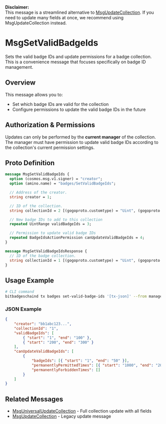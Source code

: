 **Disclaimer:**  
This message is a streamlined alternative to [MsgUpdateCollection](./msg-update-collection.md). If you need to update many fields at once, we recommend using MsgUpdateCollection instead.

# MsgSetValidBadgeIds

Sets the valid badge IDs and update permissions for a badge collection. This is a convenience message that focuses specifically on badge ID management.

## Overview

This message allows you to:

-   Set which badge IDs are valid for the collection
-   Configure permissions to update the valid badge IDs in the future

## Authorization & Permissions

Updates can only be performed by the **current manager** of the collection. The manager must have permission to update valid badge IDs according to the collection's current permission settings.

## Proto Definition

```protobuf
message MsgSetValidBadgeIds {
  option (cosmos.msg.v1.signer) = "creator";
  option (amino.name) = "badges/SetValidBadgeIds";

  // Address of the creator.
  string creator = 1;

  // ID of the collection.
  string collectionId = 2 [(gogoproto.customtype) = "Uint", (gogoproto.nullable) = false];

  // New badge IDs to add to this collection
  repeated UintRange validBadgeIds = 3;

  // Permission to update valid badge IDs
  repeated BadgeIdsActionPermission canUpdateValidBadgeIds = 4;
}

message MsgSetValidBadgeIdsResponse {
  // ID of the badge collection.
  string collectionId = 1 [(gogoproto.customtype) = "Uint", (gogoproto.nullable) = false];
}
```

## Usage Example

```bash
# CLI command
bitbadgeschaind tx badges set-valid-badge-ids '[tx-json]' --from manager-key
```

### JSON Example

```json
{
    "creator": "bb1abc123...",
    "collectionId": "1",
    "validBadgeIds": [
        { "start": "1", "end": "100" },
        { "start": "200", "end": "300" }
    ],
    "canUpdateValidBadgeIds": [
        {
            "badgeIds": [{ "start": "1", "end": "50" }],
            "permanentlyPermittedTimes": [{ "start": "1000", "end": "2000" }],
            "permanentlyForbiddenTimes": []
        }
    ]
}
```

## Related Messages

-   [MsgUniversalUpdateCollection](./msg-universal-update-collection.md) - Full collection update with all fields
-   [MsgUpdateCollection](./msg-update-collection.md) - Legacy update message
